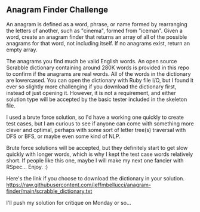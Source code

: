 ## Anagram Finder Challenge

An anagram is defined as a word, phrase, or name formed by rearranging the letters of another, such as "cinema", formed from "iceman".  Given a word, create an anagram finder that returns an array of all of the possible anagrams for that word, not including itself.  If no anagrams exist, return an empty array.

The anagrams you find much be valid English words.  An open source Scrabble dictionary containing around 280K words is provided in this repo to confirm if the anagrams are real words.  All of the words in the dictionary are lowercased.  You can open the dictionary with Ruby file I/O, but I found it ever so slightly more challenging if you download the dictionary first, instead of just opening it.  However, it is not a requirement, and either solution type will be accepted by the basic tester included in the skeleton file.

I used a brute force solution, so I'd have a working one quickly to create test cases, but I am curious to see if anyone can come with something more clever and optimal, perhaps with some sort of letter tree(s) traversal with DFS or BFS, or maybe even some kind of NLP.  

Brute force solutions will be accepted, but they definitely start to get slow quickly with longer words, which is why I kept the test case words relatively short. If people like this one, maybe I will make my next one fancier with RSpec...  Enjoy. :)

Here's the link if you choose to download the dictionary in your solution.
https://raw.githubusercontent.com/jeffmbellucci/anagram-finder/main/scrabble_dictionary.txt

I'll push my solution for critique on Monday or so...

